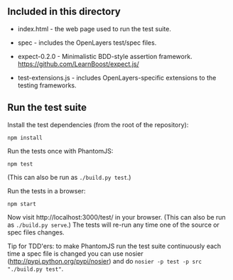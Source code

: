 ## Included in this directory

- index.html - the web page used to run the test suite.

- spec - includes the OpenLayers test/spec files.

- expect-0.2.0 - Minimalistic BDD-style assertion framework.
  https://github.com/LearnBoost/expect.js/

- test-extensions.js - includes OpenLayers-specific extensions to the
  testing frameworks.


## Run the test suite

Install the test dependencies (from the root of the repository):

    npm install

Run the tests once with PhantomJS:

    npm test

(This can also be run as `./build.py test`.)

Run the tests in a browser:

    npm start

Now visit http://localhost:3000/test/ in your browser.  (This can also be run
as `./build.py serve`.)  The tests will re-run any time one of the source or
spec files changes.

Tip for TDD'ers: to make PhantomJS run the test suite continuously each time
a spec file is changed you can use nosier (http://pypi.python.org/pypi/nosier)
and do `nosier -p test -p src "./build.py test"`.
